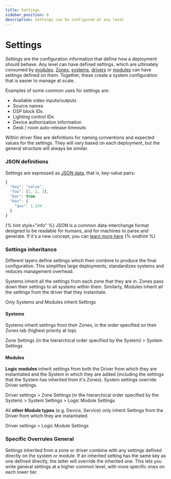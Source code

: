 ```yaml
---
title: Settings
sidebar_position: 6
description: Settings can be configured at any level
---
```


# Settings

_Settings_ are the configuration information that define how a deployment should behave. Any level can have defined settings, which are ultimately consumed by [modules](modules.md). [Zones](zones.md), [systems](systems.md), [drivers](drivers.md) or [modules](modules.md) can have settings defined on them. Together, these create a system configuration that is easier to manage at scale.

Examples of some common uses for settings are:

* Available video inputs/outputs
* Source names
* DSP block IDs
* Lighting control IDs
* Device authorization information
* Desk / room auto-release timeouts

Within driver files are definitions for naming conventions and expected values for the settings. They will vary based on each deployment, but the general structure will always be similar.

### JSON definitions

Settings are expressed as [JSON data](https://en.wikipedia.org/wiki/JSON#JSON\_sample), that is, key-value pairs:

```javascript
{
  "key": "value",
  "foo": [1, 2, 3],
  "bar": true 
  "baz": { 
    "qux": 1.234
  }
}
```

{% hint style="info" %}
JSON is a common data-interchange format designed to be readable for humans, and for machines to parse and generate. If it's a new concept, you can [learn more here](https://learnxinyminutes.com/docs/json/)
{% endhint %}

### Settings inheritance

Different layers define settings which then combine to produce the final configuration. This simplifies large deployments, standardizes systems and reduces management overhead.

Systems inherit all the settings from each zone that they are in. Zones pass down their settings to all systems within them. Similarly, Modules inherit all the settings from the driver that they instantiate.

Only Systems and Modules inherit Settings

#### Systems

Systems inherit settings from their Zones, in the order specified on their Zones tab (highest priority at top).

&#x20;   Zone Settings (in the hierarchical order specified by the System) > System Settings

#### Modules

**Logic modules** inherit settings from both the Driver from which they are instantiated and the System in which they are added (including the settings that the System has inherited from it's Zones). System settings override Driver settings.

&#x20;   Driver settings > Zone Settings (in the hierarchical order specified by the System) > System Settings > Logic Module Settings

All **other Module types** (e.g. Device, Service) only inherit Settings from the Driver from which they are instantiated.

&#x20;   Driver settings > Logic Module Settings

### Specific Overrules General

Settings inherited from a zone or driver combine with any settings defined directly on the system or module. If an inherited setting has the same key as one defined directly, the latter will override the inherited one. This lets you write general settings at a higher common level, with more specific ones on each lower tier.
